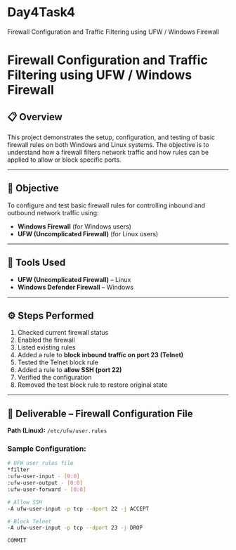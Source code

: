 # Day4Task4
Firewall Configuration and Traffic Filtering using UFW / Windows Firewall

# Firewall Configuration and Traffic Filtering using UFW / Windows Firewall

## 📋 Overview
This project demonstrates the setup, configuration, and testing of basic firewall rules on both Windows and Linux systems. The objective is to understand how a firewall filters network traffic and how rules can be applied to allow or block specific ports.

---

## 🎯 Objective
To configure and test basic firewall rules for controlling inbound and outbound network traffic using:
- **Windows Firewall** (for Windows users)
- **UFW (Uncomplicated Firewall)** (for Linux users)

---

## 🧰 Tools Used
- **UFW (Uncomplicated Firewall)** – Linux  
- **Windows Defender Firewall** – Windows  

---

## ⚙️ Steps Performed
1. Checked current firewall status  
2. Enabled the firewall  
3. Listed existing rules  
4. Added a rule to **block inbound traffic on port 23 (Telnet)**  
5. Tested the Telnet block rule  
6. Added a rule to **allow SSH (port 22)**  
7. Verified the configuration  
8. Removed the test block rule to restore original state  

---

## 💾 Deliverable – Firewall Configuration File
**Path (Linux):** `/etc/ufw/user.rules`

### Sample Configuration:
```bash
# UFW user rules file
*filter
:ufw-user-input - [0:0]
:ufw-user-output - [0:0]
:ufw-user-forward - [0:0]

# Allow SSH
-A ufw-user-input -p tcp --dport 22 -j ACCEPT

# Block Telnet
-A ufw-user-input -p tcp --dport 23 -j DROP

COMMIT
